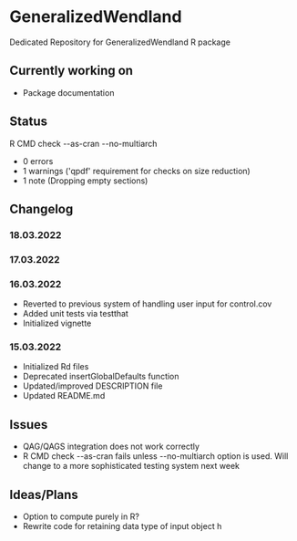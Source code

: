 # GeneralizedWendland

Dedicated Repository for GeneralizedWendland R package

## Currently working on
- Package documentation


## Status
R CMD check --as-cran --no-multiarch

- 0 errors
- 1 warnings ('qpdf' requirement for checks on size reduction)
- 1 note (Dropping empty sections)


## Changelog

### 18.03.2022


### 17.03.2022


### 16.03.2022
- Reverted to previous system of handling user input for control.cov
- Added unit tests via testthat
- Initialized vignette

### 15.03.2022
- Initialized Rd files
- Deprecated insertGlobalDefaults function
- Updated/improved DESCRIPTION file
- Updated README.md 

## Issues
- QAG/QAGS integration does not work correctly
- R CMD check --as-cran fails unless --no-multiarch option is used. Will 
  change to a more sophisticated testing system next week

## Ideas/Plans
- Option to compute purely in R?
- Rewrite code for retaining data type of input object h
